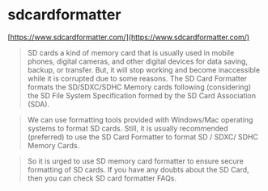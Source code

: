 # sdcardformatter

[https://www.sdcardformatter.com/](https://www.sdcardformatter.com/)


> SD cards a kind of memory card that is usually used in mobile phones, digital cameras, and other digital devices for data saving, backup, or transfer. But, it will stop working and become inaccessible while it is corrupted due to some reasons. The SD Card Formatter formats the SD/SDXC/SDHC Memory cards following (considering) the SD File System Specification formed by the SD Card Association (SDA).

> We can use formatting tools provided with Windows/Mac operating systems to format SD cards. Still, it is usually recommended (preferred) to use the SD Card Formatter to format SD / SDXC/ SDHC Memory Cards.

> So it is urged to use SD memory card formatter to ensure secure formatting of SD cards. If you have any doubts about the SD Card, then you can check SD card formatter FAQs.


